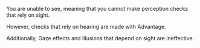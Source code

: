 You are unable to see, meaning that you cannot make perception checks that rely on sight.

However, checks that rely on hearing are made with Advantage.

Additionally, Gaze effects and Illusions that depend on sight are ineffective.